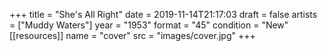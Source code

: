 +++
title = "She's All Right"
date = 2019-11-14T21:17:03
draft = false
artists = ["Muddy Waters"]
year = "1953"
format = "45"
condition = "New"
[[resources]]
  name = "cover"
  src = "images/cover.jpg"
+++
